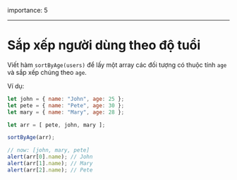 importance: 5

---

# Sắp xếp người dùng theo độ tuổi

Viết hàm `sortByAge(users)` để lấy một array các đối tượng có thuộc tính `age` và sắp xếp chúng theo `age`.

Ví dụ:

```js no-beautify
let john = { name: "John", age: 25 };
let pete = { name: "Pete", age: 30 };
let mary = { name: "Mary", age: 28 };

let arr = [ pete, john, mary ];

sortByAge(arr);

// now: [john, mary, pete]
alert(arr[0].name); // John
alert(arr[1].name); // Mary
alert(arr[2].name); // Pete
```
